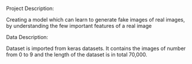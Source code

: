 Project Description:

Creating a model which can learn to generate fake images of real images, by understanding the few important features of a real image

Data Description:

Dataset is imported from keras datasets.
It contains the images of number from 0 to 9  and the length of the dataset is in total 70,000.
